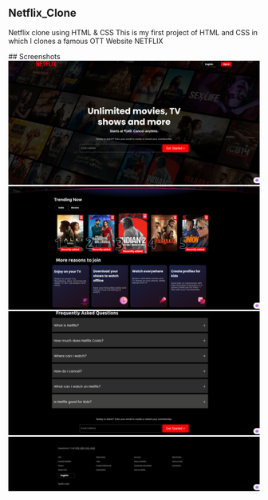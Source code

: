 ## Netflix_Clone
<p>Netflix clone using HTML & CSS
This is my first project of HTML and CSS in which I clones a famous OTT Website NETFLIX</p>
## Screenshots
<img src="assets/img1.png" >
<img src="assets/img2.png" >
<img src="assets/img4.png" >
<img src="assets/img44.png" >






